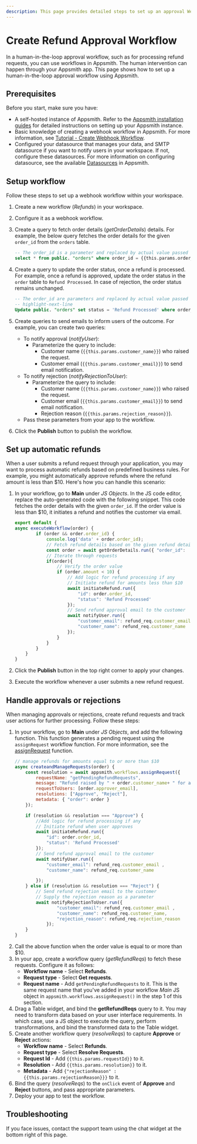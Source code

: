 ```yaml
---
description: This page provides detailed steps to set up an approval Webhook workflow on Appsmith.
---
```

# Create Refund Approval Workflow

In a human-in-the-loop approval workflow, such as for processing refund requests, you can use workflows in Appsmith. The human intervention can happen through your Appsmith app. This page shows how to set up a human-in-the-loop approval workflow using Appsmith. 

## Prerequisites

Before you start, make sure you have:

* A self-hosted instance of Appsmith. Refer to the [Appsmith installation guides](/getting-started/setup/installation-guides) for detailed instructions on setting up your Appsmith instance.
* Basic knowledge of creating a webhook workflow in Appsmith. For more information, see [Tutorial - Create Webhook Workflow](/workflows/tutorials/create-webhook-workflow).
* Configured your datasource that manages your data, and SMTP datasource if you want to notify users in your workspace. If not, configure these datasources. For more information on configuring datasource, see the available [Datasources](/connect-data/reference) in Appsmith.

## Setup workflow

Follow these steps to set up a webhook workflow within your workspace. 

1. Create a new workflow (_Refunds_) in your workspace.
2. Configure it as a webhook workflow.
3. Create a query to fetch order details (_getOrderDetails_) details. For example, the below query fetches the order details for the given `order_id` from the `orders` table.
    ```sql
    -- The order_id is a parameter and replaced by actual value passed by the application
    select * from public. "orders" where order_id = {{this.params.order_id}};
    ``` 
4. Create a query to update the order status, once a refund is processed. For example, once a refund is approved, update the order status in the `order` table to `Refund Processed`. In case of rejection, the order status remains unchanged.
    ```sql
    -- The order_id are parameters and replaced by actual value passed by the application
    -- highlight-next-line
    Update public. "orders" set status = 'Refund Processed' where order_id = {{this.params.order_id}};
    ```
5. Create queries to send emails to inform users of the outcome. For example, you can create two queries:
    *  To notify approval (_notifyUser_):
        * Parameterize the query to include:
            * Customer name (`{{this.params.customer_name}}`) who raised the request.
            * Customer email (`{{this.params.customer_email}}`) to send email notification. 
    * To notify rejection (_notifyRejectionToUser_):
        * Parameterize the query to include:
            * Customer name (`{{this.params.customer_name}}`) who raised the request.
            * Customer email (`{{this.params.customer_email}}`) to send email notification.
            * Rejection reason (`{{this.params.rejection_reason}}`). 
    * Pass these parameters from your app to the workflow.

6. Click the **Publish** button to publish the workflow.

## Set up automatic refunds

When a user submits a refund request through your application, you may want to process automatic refunds based on predefined business rules. For example, you might automatically approve refunds where the refund amount is less than $10. Here's how you can handle this scenario:

1. In your workflow, go to **Main** under _JS Objects_. In the JS code editor, replace the auto-generated code with the following snippet. This code fetches the order details with the given `order_id`. If the order value is less than $10, it initiates a refund and notifies the customer via email.

    ```javascript
    export default {
    async executeWorkflow(order) {
            if (order && order.order_id) {
                console.log('data' + order.order_id);
                // Fetch refund details based on the given refund detail
                const order = await getOrderDetails.run({ "order_id":  order.order_id });
                // Iterate through requests 
                if(order){
                    // Verify the order value
                    if (order.amount < 10) {
                        // Add logic for refund processing if any
                        // Initiate refund for amounts less than $10 
                        await initiateRefund.run({
                            "id": order.order_id,
                            "status": 'Refund Processed'
                        });
                        // Send refund approval email to the customer 
                        await notifyUser.run({
                            "customer_email": refund_req.customer_email ,
                            "customer_name": refund_req.customer_name
                        });
                    }
                }
            }
        }
    }                              
    ```
2. Click the **Publish** button in the top right corner to apply your changes.
3. Execute the workflow whenever a user submits a new refund request.

## Handle approvals or rejections

When managing approvals or rejections, create refund requests and track user actions for further processing. Follow these steps:

1. In your workflow, go to **Main** under _JS Objects_, and add the following function. This function generates a pending request using the `assignRequest` workflow function. For more information, see the [assignRequest](/workflows/reference/workflow-functions#assign-request) function. 
    ```javascript
    // manage refunds for amounts equal to or more than $10 
    async createandManageRequests(order) {
        const resolution = await appsmith.workflows.assignRequest({
            requestName: "getPendingRefundRequests", 
            message: "Refund raised by " + order.customer_name+ " for amount " + order.amount, 
            requestToUsers: [order.approver_email], 
            resolutions: ["Approve", "Reject"],
            metadata: { "order": order } 
        });

        if (resolution && resolution === "Approve") {
            //Add logic for refund processing if any
            // Initiate refund when user approves
            await initiateRefund.run({
                "id": order.order_id,
                "status": 'Refund Processed'
            });
            // Send refund approval email to the customer 
            await notifyUser.run({
                "customer_email": refund_req.customer_email ,
                "customer_name": refund_req.customer_name

            });
        } else if (resolution && resolution === "Reject") {
            // Send refund rejection email to the customer 
            // Supply the rejection reason as a parameter
            await notifyRejectionToUser.run({
                    "customer_email": refund_req.customer_email ,
                    "customer_name": refund_req.customer_name,
                    "rejection_reason": refund_req.rejection_reason
                });
        }
    }          
    ```
2. Call the above function when the order value is equal to or more than $10.
3. In your app, create a workflow query (_getRefundReqs_) to fetch these requests. Configure it as follows:
    * **Workflow name** - Select **Refunds**.
    * **Request type** - Select **Get requests**.
    * **Request name** - Add `getPendingRefundRequests` to it. This is the same request name that you've added in your workflow _Main_ JS object in `appsmith.workflows.assignRequest()` in the step 1 of this section.
4. Drag a Table widget, and bind the **getRefundReqs** query to it. You may need to transform data based on your user interface requirements. In which case, use a JS object to execute the query, perform transformations, and bind the transformed data to the Table widget.
5. Create another workflow query (_resolveReqs_) to capture **Approve** or **Reject** actions:
    * **Workflow name** - Select **Refunds**.
    * **Request type** - Select **Resolve Requests**.
    * **Request Id** - Add `{{this.params.requestId}}` to it.
    * **Resolution** - Add `{{this.params.resolution}}` to it.
    * **Metadata** - Add `{"rejectionReason" : {{this.params.rejectionReason}}}` to it.
6. Bind the query (_resolveReqs_) to the `onClick` event of **Approve** and **Reject** buttons, and pass appropriate parameters. 
7. Deploy your app to test the workflow.

## Troubleshooting

If you face issues, contact the support team using the chat widget at the bottom right of this page.
